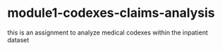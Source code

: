 # module1-codexes-claims-analysis
this is an assignment to analyze medical codexes within the inpatient dataset
